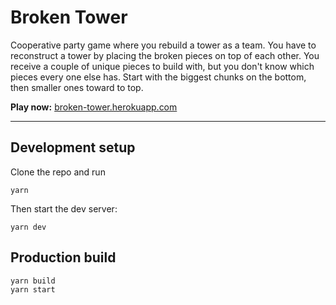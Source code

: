 # Broken Tower

Cooperative party game where you rebuild a tower as a team. You have to
reconstruct a tower by placing the broken pieces on top of each other. You
receive a couple of unique pieces to build with, but you don't know which pieces
every one else has. Start with the biggest chunks on the bottom, then smaller
ones toward to top.

**Play now:** [broken-tower.herokuapp.com](https://broken-tower.herokuapp.com)

---

## Development setup

Clone the repo and run

```
yarn
```

Then start the dev server:

```
yarn dev
```

## Production build

```
yarn build
yarn start
```
